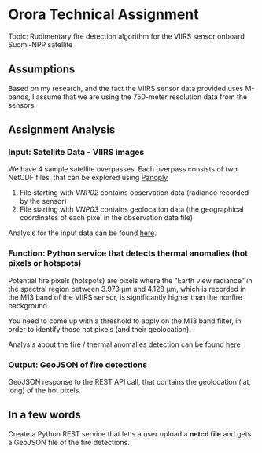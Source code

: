 # Orora Technical Assignment

Topic: Rudimentary fire detection algorithm for the VIIRS sensor onboard Suomi-NPP satellite

## Assumptions

Based on my research, and the fact the VIIRS sensor data provided uses M-bands, I assume that we are using the 750-meter resolution data from the sensors.

## Assignment Analysis

### Input: Satellite Data - VIIRS images

We have 4 sample satellite overpasses. Each overpass consists of two NetCDF files, that can be explored using [Panoply](https://www.giss.nasa.gov/tools/panoply/)

1. File starting with *VNP02* contains observation data (radiance recorded by the sensor)
2. File starting with *VNP03* contains geolocation data (the geographical coordinates of each pixel in the observation data file)

Analysis for the input data can be found [here](./input-data.md).

### Function: Python service that detects thermal anomalies (hot pixels or hotspots)

Potential fire pixels (hotspots) are pixels where the “Earth view radiance” in the spectral region between 3.973 μm and 4.128 μm, which is recorded in the M13 band of the VIIRS sensor, is significantly higher than the nonfire background. 

You need to come up with a threshold to apply on the M13 band filter, in order to identify those hot pixels (and their geolocation).

Analysis about the fire / thermal anomalies detection can be found [here](./thermal-anomalies-detection.md)

### Output: GeoJSON of fire detections

GeoJSON response to the REST API call, that contains the geolocation (lat, long) of the hot pixels.

## In a few words

Create a Python REST service that let's a user upload a **netcd file** and gets a GeoJSON file of the fire detections.
